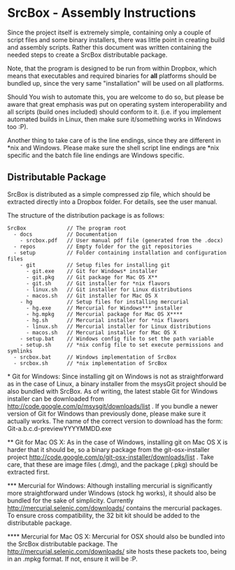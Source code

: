   SrcBox - Assembly Instructions
==================================

Since the project itself is extremely simple, containing only a couple of script
files and some binary installers, there was little point in creating build and
assembly scripts. Rather this document was written containing the needed steps
to create a SrcBox distributable package.

Note, that the program is designed to be run from within Dropbox, which means
that executables and required binaries for **all** platforms should be bundled up,
since the very same "installation" will be used on all platforms.

Should You wish to automate this, you are welcome to do so, but please be aware
that great emphasis was put on operating system interoperability and all scripts
(build ones included) should conform to it. (i.e. if you implement automated
builds in Linux, then make sure it/something works in Windows too :P).

Another thing to take care of is the line endings, since they are different in
*nix and Windows. Please make sure the shell script line endings are *nix specific
and the batch file line endings are Windows specific.

  Distributable Package
-------------------------

SrcBox is distributed as a simple compressed zip file, which should be extracted
directly into a Dropbox folder. For details, see the user manual.

The structure of the distribution package is as follows:

    SrcBox             // The program root
      - docs           // Documentation
        - srcbox.pdf   // User manual pdf file (generated from the .docx)
      - repos          // Empty folder for the git repositories
      - setup          // Folder containing installation and configuration files
        - git          // Setup files for installing git
          - git.exe    // Git for Windows* installer
          - git.pkg    // Git package for Mac OS X**
          - git.sh     // Git installer for *nix flavors
          - linux.sh   // Git installer for Linux distributions
          - macos.sh   // Git installer for Mac OS X
        - hg           // Setup files for installing mercurial
          - hg.exe     // Mercurial for Windows*** installer
          - hg.mpkg    // Mercurial package for Mac OS X****
          - hg.sh      // Mercurial installer for *nix flavors
          - linux.sh   // Mercurial installer for Linux distributions
          - macos.sh   // Mercurial installer for Mac OS X
        - setup.bat    // Windows config file to set the path variable
        - setup.sh     // *nix config file to set execute permissions and symlinks
      - srcbox.bat     // Windows implementation of SrcBox
      - srcbox.sh      // *nix implementation of SrcBox

\* Git for Windows: Since installing git on Windows is not as straightforward as
in the case of Linux, a binary installer from the msysGit project should be also
bundled with SrcBox. As of writing, the latest stable Git for Windows installer
can be downloaded from http://code.google.com/p/msysgit/downloads/list . If you
bundle a newer version of Git for Windows than previously done, please make sure
it actually works. The name of the correct version to download has the form:
Git-a.b.c.d-previewYYYYMMDD.exe

\** Git for Mac OS X: As in the case of Windows, installing git on Mac OS X is
harder that it should be, so a binary package from the git-osx-installer project
http://code.google.com/p/git-osx-installer/downloads/list . Take care, that these
are image files (.dmg), and the package (.pkg) should be extracted first.

\*** Mercurial for Windows: Although installing mercurial is significantly more
straightforward under Windows (stock hg works), it should also be bundled for
the sake of simplicity. Currently http://mercurial.selenic.com/downloads/
contains the mercurial packages. To ensure cross compatibility, the 32 bit kit
should be added to the distributable package.

\**** Mercurial for Mac OS X: Mercurial for OSX should also be bundled into the
SrcBox distributable package. The http://mercurial.selenic.com/downloads/ site
hosts these packets too, being in an .mpkg format. If not, ensure it will be :P.
